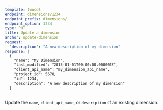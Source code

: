 ```yaml
---
template: twocol
endpoint: dimensions/1234
endpoint_prefix: dimensions/
endpoint_option: 1234
type: PUT
title: Update a dimension
anchor: update-dimension
request:
  "description": "A new description of my dimension"
response: |
  {
    "name": "My Dimension",  
    "last_modified": "2015-01-01T00:00:00.000000Z",
    "client_api_name": "my_dimension_api_name",
    "project_id": 5678,
    "id": 1234,
    "description": "A new description of my dimension"
  }
---
```

Update the `name`, `client_api_name`, or `description` of an existing dimension.
